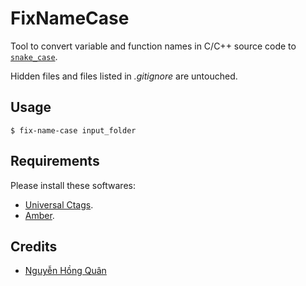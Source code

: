 FixNameCase
===========


Tool to convert variable and function names in C/C++ source code to [`snake_case`](https://en.wikipedia.org/wiki/Snake_case).

Hidden files and files listed in _.gitignore_ are untouched.

Usage
-----

```console
$ fix-name-case input_folder
```

Requirements
------------

Please install these softwares:

 - [Universal Ctags](http://ctags.io/).
 - [Amber](https://github.com/dalance/amber).

Credits
-------

- [Nguyễn Hồng Quân](https://quan.hoabinh.vn)
